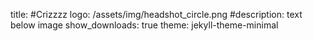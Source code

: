 title: #Crizzzz
logo: /assets/img/headshot_circle.png
#description: text below image
show_downloads: true
theme: jekyll-theme-minimal
